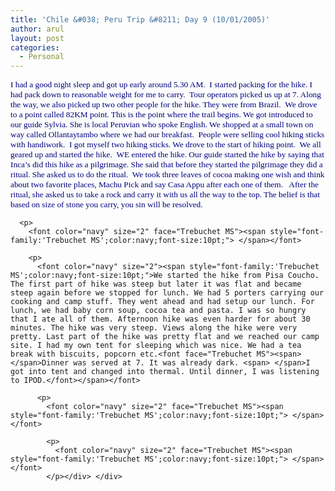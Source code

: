 ```yaml
---
title: 'Chile &#038; Peru Trip &#8211; Day 9 (10/01/2005)'
author: arul
layout: post
categories:
  - Personal
---
```

<div id="msgcns!A7680953F5FDC114!471" class="bvMsg">
  <div>
    <p>
      <font color="navy" size="2"><span style="font-family:'Trebuchet MS';color:navy;font-size:10pt;">I had a good night sleep and got up early around 5.30 AM. <font face="Trebuchet MS"><span> </span>I started packing for the hike. I had pack down to reasonable weight for me to carry.<span>  </span>Tour operators picked us up at 7. Along the way, we also picked up two other people for the hike. They were from Brazil. <span> </span>We drove to a point called 82KM point. This is the point where the trail begins. We got introduced to our guide Sylvia. She is local Peruvian who spoke English. We shopped at a small town on way called Ollantaytambo where we had our breakfast.<span>  </span>People were selling cool hiking sticks with handiwork.<span>  </span>I got myself two hiking sticks. We drove to the start of hiking point. <span> </span>We all geared up and started the hike. <span> </span>WE entered the hike. Our guide started the hike by saying that Inca’s did this hike as a pilgrimage. She said that before they started the pilgrimage they did a ritual. She asked us to do the ritual.<span>  </span>We took three leaves of cocoa making one wish and think about two favorite places, Machu Pick and say Casa Appu after each one of them.<span>   </span>After the ritual, she asked us to take a rock and carry it with us all the way to the top. The belief is that based on size of stone you carry, you sin will be resolved. </font></span></font> 
      
      <p>
        <font color="navy" size="2" face="Trebuchet MS"><span style="font-family:'Trebuchet MS';color:navy;font-size:10pt;"> </span></font> 
        
        <p>
          <font color="navy" size="2"><span style="font-family:'Trebuchet MS';color:navy;font-size:10pt;">We started the hike from Pisa Coucho. The first part of hike was steep but later it was flat and became steep again before we stopped for lunch. We had 5 porters carrying our cooking and camp stuff. They went ahead and had setup our lunch. For lunch, we had baby corn soup, cocoa tea and pasta. I was so hungry that I ate all of them. Afternoon hike was even harder for about 30 minutes. The hike was very steep. Views along the hike were very pretty. Last part of the hike was pretty flat and we reached our camp site. I had my own tent for sleeping which was nice. We had a tea break with biscuits, popcorn etc.<font face="Trebuchet MS"><span>  </span>Dinner was served at 7. It was already dark. <span> </span>I got into tent and changed into thermal. Until dinner, I was listening to IPOD.</font></span></font> 
          
          <p>
            <font color="navy" size="2" face="Trebuchet MS"><span style="font-family:'Trebuchet MS';color:navy;font-size:10pt;"> </span></font> 
            
            <p>
              <font color="navy" size="2" face="Trebuchet MS"><span style="font-family:'Trebuchet MS';color:navy;font-size:10pt;"> </span></font>
            </p></div> </div>

